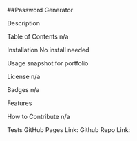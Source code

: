 ##Password Generator

Description

Table of Contents
n/a

Installation
No install needed

Usage
snapshot for portfolio

License
n/a

Badges
n/a

Features


How to Contribute
n/a

Tests
GitHub Pages Link: 
Github Repo Link: 
